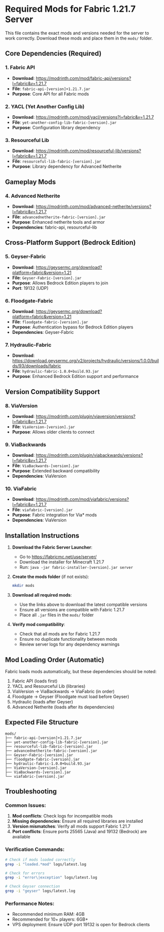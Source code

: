 # Required Mods for Fabric 1.21.7 Server

This file contains the exact mods and versions needed for the server to work correctly.
Download these mods and place them in the `mods/` folder.

## Core Dependencies (Required)

### 1. Fabric API
- **Download**: https://modrinth.com/mod/fabric-api/versions?l=fabric&v=1.21.7
- **File**: `fabric-api-[version]+1.21.7.jar`
- **Purpose**: Core API for all Fabric mods

### 2. YACL (Yet Another Config Lib)
- **Download**: https://modrinth.com/mod/yacl/versions?l=fabric&v=1.21.7
- **File**: `yet-another-config-lib-fabric-[version].jar`
- **Purpose**: Configuration library dependency

### 3. Resourceful Lib
- **Download**: https://modrinth.com/mod/resourceful-lib/versions?l=fabric&v=1.21.7
- **File**: `resourceful-lib-fabric-[version].jar`
- **Purpose**: Library dependency for Advanced Netherite

## Gameplay Mods

### 4. Advanced Netherite
- **Download**: https://modrinth.com/mod/advanced-netherite/versions?l=fabric&v=1.21.7
- **File**: `advancednetherite-fabric-[version].jar`
- **Purpose**: Enhanced netherite tools and armor
- **Dependencies**: fabric-api, resourceful-lib

## Cross-Platform Support (Bedrock Edition)

### 5. Geyser-Fabric
- **Download**: https://geysermc.org/download?platform=fabric&version=1.21
- **File**: `Geyser-Fabric-[version].jar`
- **Purpose**: Allows Bedrock Edition players to join
- **Port**: 19132 (UDP)

### 6. Floodgate-Fabric
- **Download**: https://geysermc.org/download?platform=fabric&version=1.21
- **File**: `floodgate-fabric-[version].jar`
- **Purpose**: Authentication bypass for Bedrock Edition players
- **Dependencies**: Geyser-Fabric

### 7. Hydraulic-Fabric
- **Download**: https://download.geysermc.org/v2/projects/hydraulic/versions/1.0.0/builds/93/downloads/fabric
- **File**: `hydraulic-fabric-1.0.0+build.93.jar`
- **Purpose**: Enhanced Bedrock Edition support and performance

## Version Compatibility Support

### 8. ViaVersion
- **Download**: https://modrinth.com/plugin/viaversion/versions?l=fabric&v=1.21.7
- **File**: `ViaVersion-[version].jar`
- **Purpose**: Allows older clients to connect

### 9. ViaBackwards
- **Download**: https://modrinth.com/plugin/viabackwards/versions?l=fabric&v=1.21.7
- **File**: `ViaBackwards-[version].jar`
- **Purpose**: Extended backward compatibility
- **Dependencies**: ViaVersion

### 10. ViaFabric
- **Download**: https://modrinth.com/mod/viafabric/versions?l=fabric&v=1.21.7
- **File**: `viafabric-[version].jar`
- **Purpose**: Fabric integration for Via* mods
- **Dependencies**: ViaVersion

## Installation Instructions

1. **Download the Fabric Server Launcher**:
   - Go to https://fabricmc.net/use/server/
   - Download the installer for Minecraft 1.21.7
   - Run: `java -jar fabric-installer-[version].jar server`

2. **Create the mods folder** (if not exists):
   ```bash
   mkdir mods
   ```

3. **Download all required mods**:
   - Use the links above to download the latest compatible versions
   - Ensure all versions are compatible with Fabric 1.21.7
   - Place all `.jar` files in the `mods/` folder

4. **Verify mod compatibility**:
   - Check that all mods are for Fabric 1.21.7
   - Ensure no duplicate functionality between mods
   - Review server logs for any dependency warnings

## Mod Loading Order (Automatic)

Fabric loads mods automatically, but these dependencies should be noted:
1. Fabric API (loads first)
2. YACL and Resourceful Lib (libraries)
3. ViaVersion → ViaBackwards → ViaFabric (in order)
4. Floodgate → Geyser (Floodgate must load before Geyser)
5. Hydraulic (loads after Geyser)
6. Advanced Netherite (loads after its dependencies)

## Expected File Structure

```
mods/
├── fabric-api-[version]+1.21.7.jar
├── yet-another-config-lib-fabric-[version].jar
├── resourceful-lib-fabric-[version].jar
├── advancednetherite-fabric-[version].jar
├── Geyser-Fabric-[version].jar
├── floodgate-fabric-[version].jar
├── hydraulic-fabric-1.0.0+build.93.jar
├── ViaVersion-[version].jar
├── ViaBackwards-[version].jar
└── viafabric-[version].jar
```

## Troubleshooting

### Common Issues:
1. **Mod conflicts**: Check logs for incompatible mods
2. **Missing dependencies**: Ensure all required libraries are installed
3. **Version mismatches**: Verify all mods support Fabric 1.21.7
4. **Port conflicts**: Ensure ports 25565 (Java) and 19132 (Bedrock) are available

### Verification Commands:
```bash
# Check if mods loaded correctly
grep -i "loaded.*mod" logs/latest.log

# Check for errors
grep -i "error\|exception" logs/latest.log

# Check Geyser connection
grep -i "geyser" logs/latest.log
```

### Performance Notes:
- Recommended minimum RAM: 4GB
- Recommended for 10+ players: 6GB+
- VPS deployment: Ensure UDP port 19132 is open for Bedrock clients